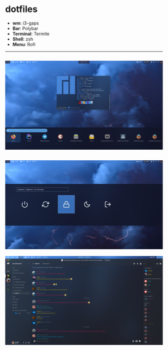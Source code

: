 # dotfiles
* **wm**: i3-gaps
* **Bar**: Polybar
* **Terminal**: Termite
* **Shell**: zsh
* **Menu**: Rofi 

---
![pic1](screenshots/pic1.png)
---
![pic2](screenshots/pic3.png)
---
![pic2](screenshots/pic2.png)


